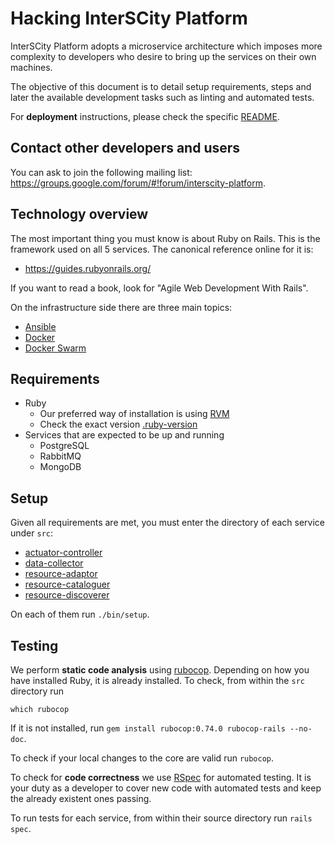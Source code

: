 # Hacking InterSCity Platform

InterSCity Platform adopts a microservice architecture which imposes more complexity to developers who desire to bring up the services on their own machines.

The objective of this document is to detail setup requirements, steps and later the available development tasks such as linting and automated tests.

For **deployment** instructions, please check the specific [README](deploy/README.md).

## Contact other developers and users

You can ask to join the following mailing list: https://groups.google.com/forum/#!forum/interscity-platform.

## Technology overview

The most important thing you must know is about Ruby on Rails. This is the framework used on all 5 services. The canonical reference online for it is:

* https://guides.rubyonrails.org/

If you want to read a book, look for "Agile Web Development With Rails".

On the infrastructure side there are three main topics:

* [Ansible](https://docs.ansible.com/ansible/latest/index.html)
* [Docker](https://docs.docker.com/)
* [Docker Swarm](https://docs.docker.com/engine/swarm/)

## Requirements

* Ruby
  - Our preferred way of installation is using [RVM](https://rvm.io/)
  - Check the exact version [.ruby-version](src/.ruby-version)
* Services that are expected to be up and running
  - PostgreSQL
  - RabbitMQ
  - MongoDB

## Setup

Given all requirements are met, you must enter the directory of each service under `src`:

* [actuator-controller](src/actuator-controller)
* [data-collector](src/data-collector)
* [resource-adaptor](src/resource-adaptor)
* [resource-cataloguer](src/resource-cataloguer)
* [resource-discoverer](src/resource-discoverer)

On each of them run `./bin/setup`.

## Testing

We perform **static code analysis** using [rubocop](https://github.com/rubocop-hq/rubocop). Depending on how you have installed Ruby, it is already installed. To check, from within the `src` directory run

`which rubocop`

If it is not installed, run `gem install rubocop:0.74.0 rubocop-rails --no-doc`.

To check if your local changes to the core are valid run `rubocop`.

To check for **code correctness** we use [RSpec](https://relishapp.com/rspec/rspec-rails/docs) for automated testing. It is your duty as a developer to cover new code with automated tests and keep the already existent ones passing.

To run tests for each service, from within their source directory run `rails spec`.
